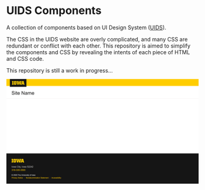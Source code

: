 # UIDS Components

A collection of components based on UI Design System ([UIDS](https://uids.brand.uiowa.edu/index.html)).

The CSS in the UIDS website are overly complicated, and many CSS are redundant or conflict with each other. This repository is aimed to simplify the components and CSS by revealing the intents of each piece of HTML and CSS code.

This repository is still a work in progress...

![screenshot1](./screenshot1.png)
